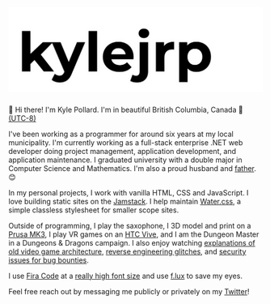# ![kylejrp](kylejrp.png)

👋 Hi there! I'm Kyle Pollard. I'm in beautiful British Columbia, Canada 🍁 [(UTC-8)](https://www.timeanddate.com/worldclock/canada/vancouver)

I've been working as a programmer for around six years at my local municipality. I'm currently working as a full-stack enterprise .NET web developer doing project management, application development, and application maintenance. I graduated university with a double major in Computer Science and Mathematics. I'm also a proud husband and [father](https://twitter.com/kylejrp/status/1279159657722810368?s=20). 😊

In my personal projects, I work with vanilla HTML, CSS and JavaScript. I love building static sites on the [Jamstack](https://jamstack.org/). I help maintain [Water.css](https://github.com/kognise/water.css), a simple classless stylesheet for smaller scope sites.

Outside of programming, I play the saxophone, I 3D model and print on a [Prusa MK3](https://www.prusa3d.com/original-prusa-i3-mk3/), I play VR games on an [HTC Vive](https://www.vive.com/ca/), and I am the Dungeon Master in a Dungeons & Dragons campaign. I also enjoy watching [explanations of old video game architecture](https://www.youtube.com/watch?v=ZI50XUeN6QE), [reverse engineering glitches](https://www.youtube.com/watch?v=p8OBktd42GI), and [security issues for bug bounties](https://www.youtube.com/watch?v=E-P9USG6kLs).

I use [Fira Code](https://github.com/tonsky/FiraCode) at a [really high font size](https://medium.com/@mykola_harmash/developer-tip-to-save-your-eyes-f83135baa64c) and use [f.lux](https://justgetflux.com/) to save my eyes. 

Feel free reach out by messaging me publicly or privately on my [Twitter](https://twitter.com/kylejrp)!
